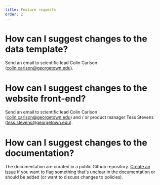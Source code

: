 ```yaml
---
title: Feature requests
order: 2
---
```


# How can I suggest changes to the data template?

Send an email to scientific lead Colin Carlson (colin.carlson@georgetown.edu).

# How can I suggest changes to the website front-end?

Send an email to scientific lead Colin Carlson (colin.carlson@georgetown.edu) and / or product manager Tess Stevens (tess.stevens@georgetown.edu).

# How can I suggest changes to the documentation?

The documentation are curated in a public Github repository. [Create an issue](https://github.com/viralemergence/pharos-documentation/issues) if you want to flag something that's unclear in the documentation or should be added (or want to discuss changes to policies).